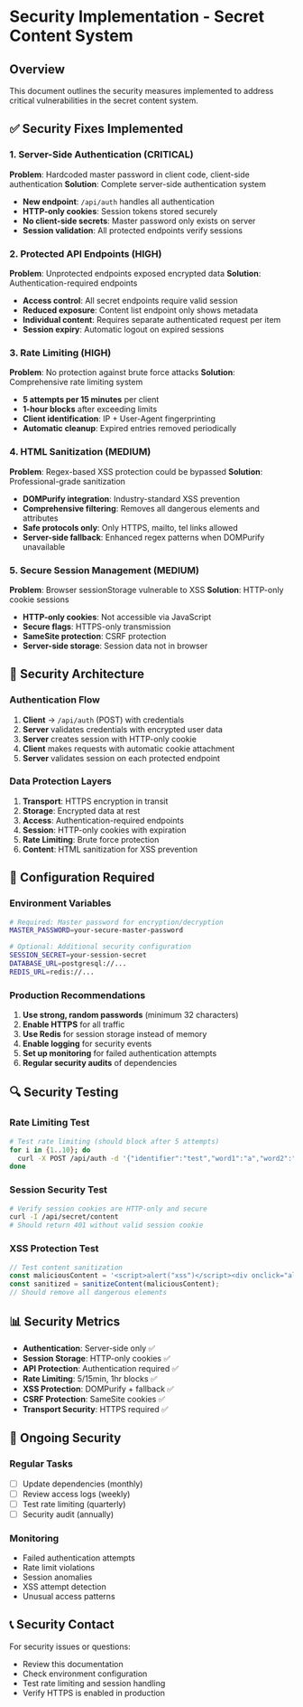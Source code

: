 # Security Implementation - Secret Content System

## Overview

This document outlines the security measures implemented to address critical vulnerabilities in the secret content system.

## ✅ Security Fixes Implemented

### 1. Server-Side Authentication (CRITICAL)

**Problem**: Hardcoded master password in client code, client-side authentication
**Solution**: Complete server-side authentication system

- **New endpoint**: `/api/auth` handles all authentication
- **HTTP-only cookies**: Session tokens stored securely
- **No client-side secrets**: Master password only exists on server
- **Session validation**: All protected endpoints verify sessions

### 2. Protected API Endpoints (HIGH)

**Problem**: Unprotected endpoints exposed encrypted data
**Solution**: Authentication-required endpoints

- **Access control**: All secret endpoints require valid session
- **Reduced exposure**: Content list endpoint only shows metadata
- **Individual content**: Requires separate authenticated request per item
- **Session expiry**: Automatic logout on expired sessions

### 3. Rate Limiting (HIGH) 

**Problem**: No protection against brute force attacks
**Solution**: Comprehensive rate limiting system

- **5 attempts per 15 minutes** per client
- **1-hour blocks** after exceeding limits
- **Client identification**: IP + User-Agent fingerprinting
- **Automatic cleanup**: Expired entries removed periodically

### 4. HTML Sanitization (MEDIUM)

**Problem**: Regex-based XSS protection could be bypassed
**Solution**: Professional-grade sanitization

- **DOMPurify integration**: Industry-standard XSS prevention
- **Comprehensive filtering**: Removes all dangerous elements and attributes
- **Safe protocols only**: Only HTTPS, mailto, tel links allowed
- **Server-side fallback**: Enhanced regex patterns when DOMPurify unavailable

### 5. Secure Session Management (MEDIUM)

**Problem**: Browser sessionStorage vulnerable to XSS
**Solution**: HTTP-only cookie sessions

- **HTTP-only cookies**: Not accessible via JavaScript
- **Secure flags**: HTTPS-only transmission
- **SameSite protection**: CSRF protection
- **Server-side storage**: Session data not in browser

## 🔐 Security Architecture

### Authentication Flow

1. **Client** → `/api/auth` (POST) with credentials
2. **Server** validates credentials with encrypted user data
3. **Server** creates session with HTTP-only cookie
4. **Client** makes requests with automatic cookie attachment
5. **Server** validates session on each protected endpoint

### Data Protection Layers

1. **Transport**: HTTPS encryption in transit
2. **Storage**: Encrypted data at rest
3. **Access**: Authentication-required endpoints
4. **Session**: HTTP-only cookies with expiration
5. **Rate Limiting**: Brute force protection
6. **Content**: HTML sanitization for XSS prevention

## 🚨 Configuration Required

### Environment Variables

```bash
# Required: Master password for encryption/decryption
MASTER_PASSWORD=your-secure-master-password

# Optional: Additional security configuration
SESSION_SECRET=your-session-secret
DATABASE_URL=postgresql://...
REDIS_URL=redis://...
```

### Production Recommendations

1. **Use strong, random passwords** (minimum 32 characters)
2. **Enable HTTPS** for all traffic
3. **Use Redis** for session storage instead of memory
4. **Enable logging** for security events
5. **Set up monitoring** for failed authentication attempts
6. **Regular security audits** of dependencies

## 🔍 Security Testing

### Rate Limiting Test

```bash
# Test rate limiting (should block after 5 attempts)
for i in {1..10}; do
  curl -X POST /api/auth -d '{"identifier":"test","word1":"a","word2":"b","word3":"c"}'
done
```

### Session Security Test

```bash
# Verify session cookies are HTTP-only and secure
curl -I /api/secret/content
# Should return 401 without valid session cookie
```

### XSS Protection Test

```javascript
// Test content sanitization
const maliciousContent = '<script>alert("xss")</script><div onclick="alert(1)">Click me</div>';
const sanitized = sanitizeContent(maliciousContent);
// Should remove all dangerous elements
```

## 📊 Security Metrics

- **Authentication**: Server-side only ✅
- **Session Storage**: HTTP-only cookies ✅  
- **API Protection**: Authentication required ✅
- **Rate Limiting**: 5/15min, 1hr blocks ✅
- **XSS Protection**: DOMPurify + fallback ✅
- **CSRF Protection**: SameSite cookies ✅
- **Transport Security**: HTTPS required ✅

## 🔄 Ongoing Security

### Regular Tasks

- [ ] Update dependencies (monthly)
- [ ] Review access logs (weekly)
- [ ] Test rate limiting (quarterly)
- [ ] Security audit (annually)

### Monitoring

- Failed authentication attempts
- Rate limit violations  
- Session anomalies
- XSS attempt detection
- Unusual access patterns

## 📞 Security Contact

For security issues or questions:
- Review this documentation
- Check environment configuration
- Test rate limiting and session handling
- Verify HTTPS is enabled in production